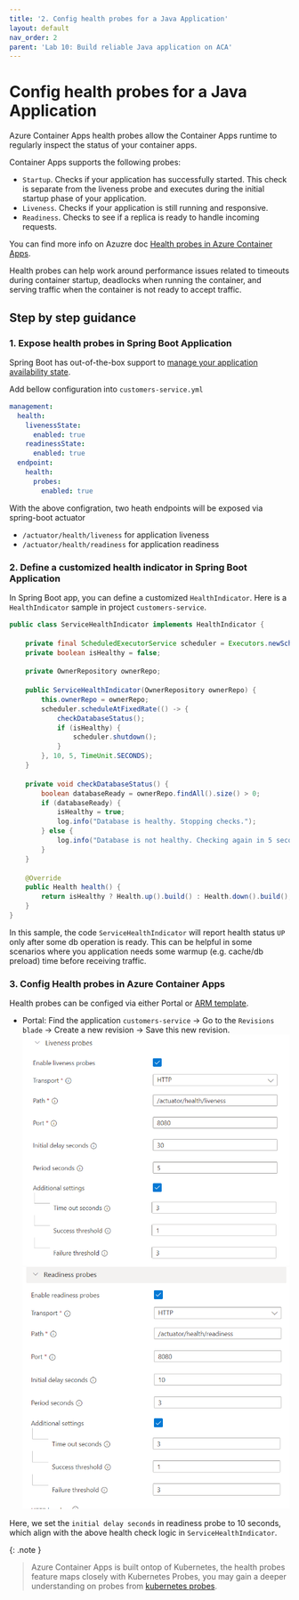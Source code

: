 ```yaml
---
title: '2. Config health probes for a Java Application'
layout: default
nav_order: 2
parent: 'Lab 10: Build reliable Java application on ACA'
---
```


# Config health probes for a Java Application
Azure Container Apps health probes allow the Container Apps runtime to regularly inspect the status of your container apps. 

Container Apps supports the following probes:

- `Startup`. Checks if your application has successfully started. This check is separate from the liveness probe and executes during the initial startup phase of your application.
- `Liveness`. Checks if your application is still running and responsive.
- `Readiness`. Checks to see if a replica is ready to handle incoming requests.

You can find more info on Azuzre doc [Health probes in Azure Container Apps](https://learn.microsoft.com/en-us/azure/container-apps/health-probes?tabs=arm-template). 

Health probes can help work around performance issues related to timeouts during container startup, deadlocks when running the container, and serving traffic when the container is not ready to accept traffic.

## Step by step guidance

### 1. Expose health probes in Spring Boot Application

Spring Boot has out-of-the-box support to [manage your application availability state](https://docs.spring.io/spring-boot/docs/2.3.0.RELEASE/reference/html/production-ready-features.html#production-ready-kubernetes-probes). 

Add bellow configuration into `customers-service.yml`

```yml
management:
  health:
    livenessState:
      enabled: true
    readinessState:
      enabled: true
  endpoint:
    health:
      probes:
        enabled: true

```
With the above configration, two heath endpoints will be exposed via spring-boot actuator
- `/actuator/health/liveness` for application liveness
- `/actuator/health/readiness` for application readiness

### 2. Define a customized health indicator in Spring Boot Application
In Spring Boot app, you can define a customized `HealthIndicator`. Here is a `HealthIndicator` sample in project `customers-service`.
```java
public class ServiceHealthIndicator implements HealthIndicator {

    private final ScheduledExecutorService scheduler = Executors.newScheduledThreadPool(1);
    private boolean isHealthy = false;

    private OwnerRepository ownerRepo;

    public ServiceHealthIndicator(OwnerRepository ownerRepo) {
        this.ownerRepo = ownerRepo;
        scheduler.scheduleAtFixedRate(() -> {
            checkDatabaseStatus();
            if (isHealthy) {
                scheduler.shutdown();
            }
        }, 10, 5, TimeUnit.SECONDS);
    }

    private void checkDatabaseStatus() {
        boolean databaseReady = ownerRepo.findAll().size() > 0;
        if (databaseReady) {
            isHealthy = true;
            log.info("Database is healthy. Stopping checks.");
        } else {
            log.info("Database is not healthy. Checking again in 5 seconds.");
        }
    }

    @Override
    public Health health() {
        return isHealthy ? Health.up().build() : Health.down().build();
    }
}
```
In this sample, the code `ServiceHealthIndicator` will report health status `UP` only after some db operation is ready. This can be helpful in some scenarios where you application needs some warmup (e.g. cache/db preload) time before receiving traffic.


### 3. Config Health probes in Azure Container Apps
Health probes can be configed via either Portal or [ARM template](https://learn.microsoft.com/en-us/azure/container-apps/health-probes?tabs=arm-template).


- Portal: Find the application `customers-service` -> Go to the `Revisions blade` -> Create a new revision -> Save this new revision.
![lab 10 health probes](../../images/lab10-liveness-probe.png)
![lab 10 readiness probes](../../images/lab10-readiness-probe.png)

Here, we set the `initial delay seconds` in readiness probe to 10 seconds, which align with the above health check logic in `ServiceHealthIndicator`.

{: .note }
> Azure Container Apps is built ontop of Kubernetes, the health probes feature maps closely with Kubernetes Probes, you may gain a deeper understanding on probes from [kubernetes probes](https://kubernetes.io/docs/tasks/configure-pod-container/configure-liveness-readiness-startup-probes/).


